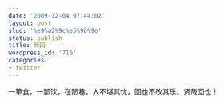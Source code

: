 ```yaml
---
date: '2009-12-04 07:44:02'
layout: post
slug: '%e9%a2%9c%e5%9b%9e'
status: publish
title: 颜回
wordpress_id: '716'
categories:
- twitter
---
```


一箪食，一瓢饮，在陋巷。人不堪其忧，回也不改其乐。贤哉回也！
